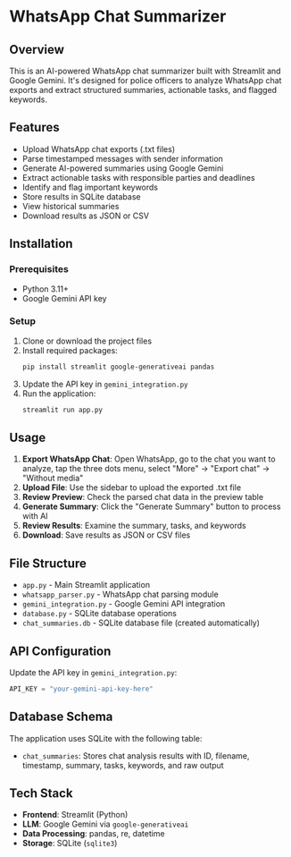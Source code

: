 # WhatsApp Chat Summarizer

## Overview
This is an AI-powered WhatsApp chat summarizer built with Streamlit and Google Gemini. It's designed for police officers to analyze WhatsApp chat exports and extract structured summaries, actionable tasks, and flagged keywords.

## Features
- Upload WhatsApp chat exports (.txt files)
- Parse timestamped messages with sender information
- Generate AI-powered summaries using Google Gemini
- Extract actionable tasks with responsible parties and deadlines
- Identify and flag important keywords
- Store results in SQLite database
- View historical summaries
- Download results as JSON or CSV

## Installation

### Prerequisites
- Python 3.11+
- Google Gemini API key

### Setup
1. Clone or download the project files
2. Install required packages:
   ```bash
   pip install streamlit google-generativeai pandas
   ```
3. Update the API key in `gemini_integration.py`
4. Run the application:
   ```bash
   streamlit run app.py
   ```

## Usage
1. **Export WhatsApp Chat**: Open WhatsApp, go to the chat you want to analyze, tap the three dots menu, select "More" → "Export chat" → "Without media"
2. **Upload File**: Use the sidebar to upload the exported .txt file
3. **Review Preview**: Check the parsed chat data in the preview table
4. **Generate Summary**: Click the "Generate Summary" button to process with AI
5. **Review Results**: Examine the summary, tasks, and keywords
6. **Download**: Save results as JSON or CSV files

## File Structure
- `app.py` - Main Streamlit application
- `whatsapp_parser.py` - WhatsApp chat parsing module
- `gemini_integration.py` - Google Gemini API integration
- `database.py` - SQLite database operations
- `chat_summaries.db` - SQLite database file (created automatically)

## API Configuration
Update the API key in `gemini_integration.py`:
```python
API_KEY = "your-gemini-api-key-here"
```

## Database Schema
The application uses SQLite with the following table:
- `chat_summaries`: Stores chat analysis results with ID, filename, timestamp, summary, tasks, keywords, and raw output

## Tech Stack
- **Frontend**: Streamlit (Python)
- **LLM**: Google Gemini via `google-generativeai`
- **Data Processing**: pandas, re, datetime
- **Storage**: SQLite (`sqlite3`)

